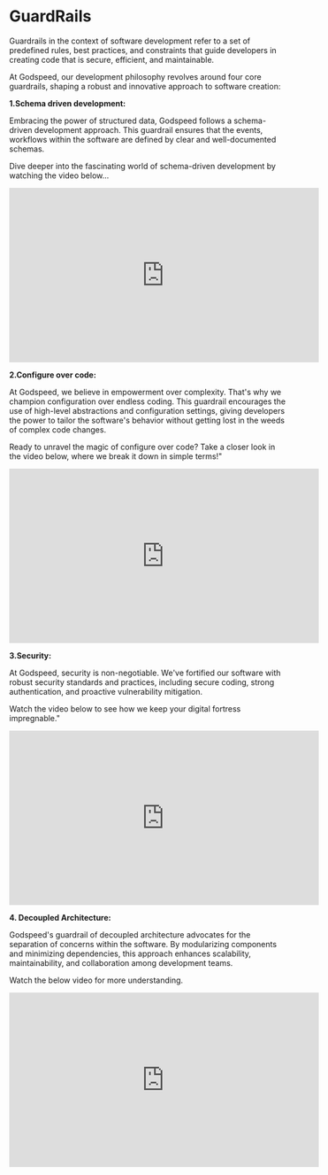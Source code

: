 
# GuardRails 

Guardrails in the context of software development refer to a set of predefined rules, best practices, and constraints that guide developers in creating code that is secure, efficient, and maintainable. 

At Godspeed, our development philosophy revolves around four core guardrails, shaping a robust and innovative approach to software creation:

**1.Schema driven development:**

Embracing the power of structured data, Godspeed follows a schema-driven development approach. This guardrail ensures that the events, workflows within the software are defined by clear and well-documented schemas. 

Dive deeper into the fascinating world of schema-driven development by watching the video below...

<div style={{ margin: '20px auto', textAlign: 'center' }}>
  <iframe width="560" height="315" src="https://www.youtube.com/embed/jtn8rvfs7lo" frameBorder="0" allowFullScreen></iframe>
</div>


**2.Configure over code:**

At Godspeed, we believe in empowerment over complexity. That's why we champion configuration over endless coding. This guardrail encourages the use of high-level abstractions and configuration settings, giving developers the power to tailor the software's behavior without getting lost in the weeds of complex code changes.

Ready to unravel the magic of configure over code? Take a closer look in the video below, where we break it down in simple terms!"

<div style={{ margin: '20px auto', textAlign: 'center' }}>
  <iframe width="560" height="315" src="https://www.youtube.com/embed/7y7-gx80Nsc" frameBorder="0" allowFullScreen></iframe>
</div>





**3.Security:**

At Godspeed, security is non-negotiable. We've fortified our software with robust security standards and practices, including secure coding, strong authentication, and proactive vulnerability mitigation. 

Watch the video below to see how we keep your digital fortress impregnable."

<div style={{ margin: '20px auto', textAlign: 'center' }}>
  <iframe width="560" height="315" src="https://www.youtube.com/embed/nVn86r3Sguo" frameBorder="0" allowFullScreen></iframe>
</div>



**4. Decoupled Architecture:**

Godspeed's guardrail of decoupled architecture advocates for the separation of concerns within the software. By modularizing components and minimizing dependencies, this approach enhances scalability, maintainability, and collaboration among development teams. 

Watch the below video for more understanding.

<div style={{ margin: '20px auto', textAlign: 'center' }}>
  <iframe width="560" height="315" src="https://www.youtube.com/embed/tVWDbVPsLFQ" frameBorder="0" allowFullScreen></iframe>
</div>


